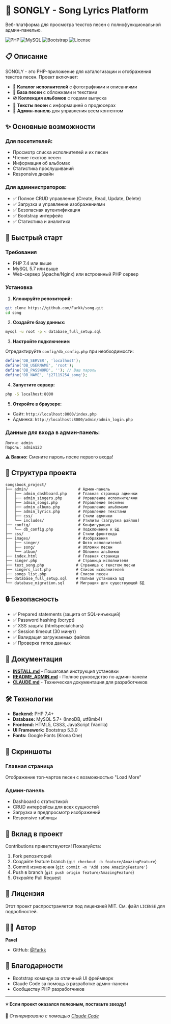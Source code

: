 # 🎵 SONGLY - Song Lyrics Platform

Веб-платформа для просмотра текстов песен с полнофункциональной админ-панелью.

![PHP](https://img.shields.io/badge/PHP-7.4+-777BB4?style=flat&logo=php&logoColor=white)
![MySQL](https://img.shields.io/badge/MySQL-5.7+-4479A1?style=flat&logo=mysql&logoColor=white)
![Bootstrap](https://img.shields.io/badge/Bootstrap-5.3.0-7952B3?style=flat&logo=bootstrap&logoColor=white)
![License](https://img.shields.io/badge/License-MIT-green.svg)

## 📋 Описание

SONGLY - это PHP-приложение для каталогизации и отображения текстов песен. Проект включает:

- 🎤 **Каталог исполнителей** с фотографиями и описаниями
- 🎵 **База песен** с обложками и текстами
- 💿 **Коллекция альбомов** с годами выпуска
- 📝 **Тексты песен** с информацией о продюсерах
- 🔐 **Админ-панель** для управления всем контентом

## ✨ Основные возможности

### Для посетителей:
- Просмотр списка исполнителей и их песен
- Чтение текстов песен
- Информация об альбомах
- Статистика прослушиваний
- Responsive дизайн

### Для администраторов:
- ✅ Полное CRUD управление (Create, Read, Update, Delete)
- ✅ Загрузка и управление изображениями
- ✅ Безопасная аутентификация
- ✅ Bootstrap интерфейс
- ✅ Статистика и аналитика

## 🚀 Быстрый старт

### Требования

- PHP 7.4 или выше
- MySQL 5.7 или выше
- Web-сервер (Apache/Nginx) или встроенный PHP сервер

### Установка

1. **Клонируйте репозиторий:**

```bash
git clone https://github.com/Farkk/song.git
cd song
```

2. **Создайте базу данных:**

```bash
mysql -u root -p < database_full_setup.sql
```

3. **Настройте подключение:**

Отредактируйте `config/db_config.php` при необходимости:

```php
define('DB_SERVER', 'localhost');
define('DB_USERNAME', 'root');
define('DB_PASSWORD', ''); // Ваш пароль
define('DB_NAME', 'j27119254_song');
```

4. **Запустите сервер:**

```bash
php -S localhost:8000
```

5. **Откройте в браузере:**

- Сайт: `http://localhost:8000/index.php`
- Админка: `http://localhost:8000/admin/admin_login.php`

### Данные для входа в админ-панель:

```
Логин: admin
Пароль: admin123
```

⚠️ **Важно:** Смените пароль после первого входа!

## 📁 Структура проекта

```
songsbook_project/
├── admin/                      # Админ-панель
│   ├── admin_dashboard.php     # Главная страница админки
│   ├── admin_singers.php       # Управление исполнителями
│   ├── admin_songs.php         # Управление песнями
│   ├── admin_albums.php        # Управление альбомами
│   ├── admin_lyrics.php        # Управление текстами
│   ├── css/                    # Стили админки
│   └── includes/               # Утилиты (загрузка файлов)
├── config/                     # Конфигурация
│   └── db_config.php           # Подключение к БД
├── css/                        # Стили фронтенда
├── images/                     # Изображения
│   ├── singer/                 # Фото исполнителей
│   ├── song/                   # Обложки песен
│   └── album/                  # Обложки альбомов
├── index.html                  # Главная страница
├── singer.php                  # Страница исполнителя
├── text_song.php              # Страница с текстом песни
├── singers_list.php           # Список исполнителей
├── songs_list.php             # Список песен
├── database_full_setup.sql    # Полная установка БД
└── database_migration.sql     # Миграция для существующей БД
```

## 🔒 Безопасность

- ✅ Prepared statements (защита от SQL-инъекций)
- ✅ Password hashing (bcrypt)
- ✅ XSS защита (htmlspecialchars)
- ✅ Session timeout (30 минут)
- ✅ Валидация загружаемых файлов
- ✅ Проверка типов данных

## 📖 Документация

- **[INSTALL.md](INSTALL.md)** - Пошаговая инструкция установки
- **[README_ADMIN.md](README_ADMIN.md)** - Полное руководство по админ-панели
- **[CLAUDE.md](CLAUDE.md)** - Техническая документация для разработчиков

## 🛠️ Технологии

- **Backend:** PHP 7.4+
- **Database:** MySQL 5.7+ (InnoDB, utf8mb4)
- **Frontend:** HTML5, CSS3, JavaScript (Vanilla)
- **UI Framework:** Bootstrap 5.3.0
- **Fonts:** Google Fonts (Krona One)

## 📸 Скриншоты

### Главная страница
Отображение топ-чартов песен с возможностью "Load More"

### Админ-панель
- Dashboard с статистикой
- CRUD интерфейсы для всех сущностей
- Загрузка и предпросмотр изображений
- Responsive таблицы

## 🤝 Вклад в проект

Contributions приветствуются! Пожалуйста:

1. Fork репозиторий
2. Создайте feature branch (`git checkout -b feature/AmazingFeature`)
3. Commit изменения (`git commit -m 'Add some AmazingFeature'`)
4. Push в branch (`git push origin feature/AmazingFeature`)
5. Откройте Pull Request

## 📝 Лицензия

Этот проект распространяется под лицензией MIT. См. файл `LICENSE` для подробностей.

## 👨‍💻 Автор

**Pavel**
- GitHub: [@Farkk](https://github.com/Farkk)

## 🙏 Благодарности

- Bootstrap команде за отличный UI фреймворк
- Claude Code за помощь в разработке админ-панели
- Сообществу PHP разработчиков

---

**⭐ Если проект оказался полезным, поставьте звезду!**

🤖 *Сгенерировано с помощью [Claude Code](https://claude.com/claude-code)*
